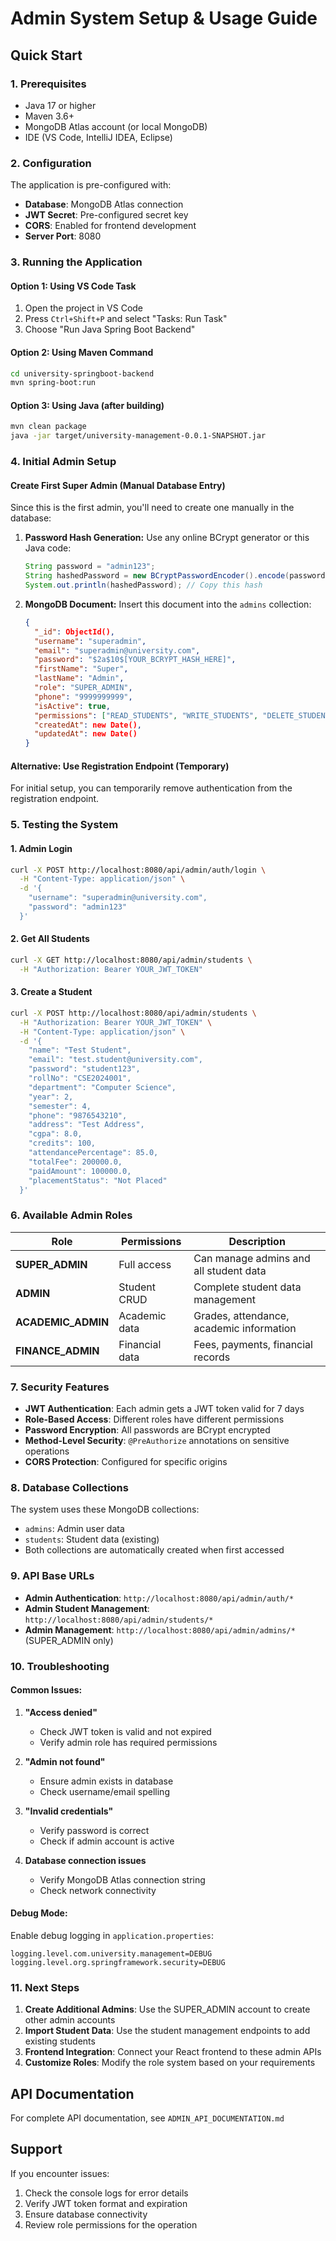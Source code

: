 # Admin System Setup & Usage Guide

## Quick Start

### 1. Prerequisites
- Java 17 or higher
- Maven 3.6+
- MongoDB Atlas account (or local MongoDB)
- IDE (VS Code, IntelliJ IDEA, Eclipse)

### 2. Configuration
The application is pre-configured with:
- **Database**: MongoDB Atlas connection
- **JWT Secret**: Pre-configured secret key
- **CORS**: Enabled for frontend development
- **Server Port**: 8080

### 3. Running the Application

#### Option 1: Using VS Code Task
1. Open the project in VS Code
2. Press `Ctrl+Shift+P` and select "Tasks: Run Task"
3. Choose "Run Java Spring Boot Backend"

#### Option 2: Using Maven Command
```bash
cd university-springboot-backend
mvn spring-boot:run
```

#### Option 3: Using Java (after building)
```bash
mvn clean package
java -jar target/university-management-0.0.1-SNAPSHOT.jar
```

### 4. Initial Admin Setup

#### Create First Super Admin (Manual Database Entry)
Since this is the first admin, you'll need to create one manually in the database:

1. **Password Hash Generation:**
   Use any online BCrypt generator or this Java code:
   ```java
   String password = "admin123";
   String hashedPassword = new BCryptPasswordEncoder().encode(password);
   System.out.println(hashedPassword); // Copy this hash
   ```

2. **MongoDB Document:**
   Insert this document into the `admins` collection:
   ```json
   {
     "_id": ObjectId(),
     "username": "superadmin",
     "email": "superadmin@university.com",
     "password": "$2a$10$[YOUR_BCRYPT_HASH_HERE]",
     "firstName": "Super",
     "lastName": "Admin",
     "role": "SUPER_ADMIN",
     "phone": "9999999999",
     "isActive": true,
     "permissions": ["READ_STUDENTS", "WRITE_STUDENTS", "DELETE_STUDENTS", "MANAGE_ADMINS"],
     "createdAt": new Date(),
     "updatedAt": new Date()
   }
   ```

#### Alternative: Use Registration Endpoint (Temporary)
For initial setup, you can temporarily remove authentication from the registration endpoint.

### 5. Testing the System

#### 1. Admin Login
```bash
curl -X POST http://localhost:8080/api/admin/auth/login \
  -H "Content-Type: application/json" \
  -d '{
    "username": "superadmin@university.com",
    "password": "admin123"
  }'
```

#### 2. Get All Students
```bash
curl -X GET http://localhost:8080/api/admin/students \
  -H "Authorization: Bearer YOUR_JWT_TOKEN"
```

#### 3. Create a Student
```bash
curl -X POST http://localhost:8080/api/admin/students \
  -H "Authorization: Bearer YOUR_JWT_TOKEN" \
  -H "Content-Type: application/json" \
  -d '{
    "name": "Test Student",
    "email": "test.student@university.com",
    "password": "student123",
    "rollNo": "CSE2024001",
    "department": "Computer Science",
    "year": 2,
    "semester": 4,
    "phone": "9876543210",
    "address": "Test Address",
    "cgpa": 8.0,
    "credits": 100,
    "attendancePercentage": 85.0,
    "totalFee": 200000.0,
    "paidAmount": 100000.0,
    "placementStatus": "Not Placed"
  }'
```

### 6. Available Admin Roles

| Role | Permissions | Description |
|------|-------------|-------------|
| **SUPER_ADMIN** | Full access | Can manage admins and all student data |
| **ADMIN** | Student CRUD | Complete student data management |
| **ACADEMIC_ADMIN** | Academic data | Grades, attendance, academic information |
| **FINANCE_ADMIN** | Financial data | Fees, payments, financial records |

### 7. Security Features

- **JWT Authentication**: Each admin gets a JWT token valid for 7 days
- **Role-Based Access**: Different roles have different permissions
- **Password Encryption**: All passwords are BCrypt encrypted
- **Method-Level Security**: `@PreAuthorize` annotations on sensitive operations
- **CORS Protection**: Configured for specific origins

### 8. Database Collections

The system uses these MongoDB collections:
- `admins`: Admin user data
- `students`: Student data (existing)
- Both collections are automatically created when first accessed

### 9. API Base URLs

- **Admin Authentication**: `http://localhost:8080/api/admin/auth/*`
- **Admin Student Management**: `http://localhost:8080/api/admin/students/*`
- **Admin Management**: `http://localhost:8080/api/admin/admins/*` (SUPER_ADMIN only)

### 10. Troubleshooting

#### Common Issues:

1. **"Access denied"**
   - Check JWT token is valid and not expired
   - Verify admin role has required permissions

2. **"Admin not found"**
   - Ensure admin exists in database
   - Check username/email spelling

3. **"Invalid credentials"**
   - Verify password is correct
   - Check if admin account is active

4. **Database connection issues**
   - Verify MongoDB Atlas connection string
   - Check network connectivity

#### Debug Mode:
Enable debug logging in `application.properties`:
```properties
logging.level.com.university.management=DEBUG
logging.level.org.springframework.security=DEBUG
```

### 11. Next Steps

1. **Create Additional Admins**: Use the SUPER_ADMIN account to create other admin accounts
2. **Import Student Data**: Use the student management endpoints to add existing students
3. **Frontend Integration**: Connect your React frontend to these admin APIs
4. **Customize Roles**: Modify the role system based on your requirements

## API Documentation

For complete API documentation, see `ADMIN_API_DOCUMENTATION.md`

## Support

If you encounter issues:
1. Check the console logs for error details
2. Verify JWT token format and expiration
3. Ensure database connectivity
4. Review role permissions for the operation
